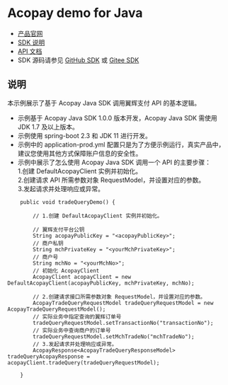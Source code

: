 # Acopay demo for Java
  
- [产品官网](https://www.edgeros.com/platform/acopay/overview)   
- [SDK 说明](https://www.edgeros.com/platform/api_reference/acopay/sdk/java_sdk/overview)    
- [API 文档](https://www.edgeros.com/platform/api_reference/acopay/api/)  
- SDK 源码请参见 [GitHub SDK](https://github.com/edgeros/acopay-sdk-java) 或 [Gitee SDK](https://gitee.com/edgeros/acopay-sdk-java) 

## 说明
本示例展示了基于 Acopay Java SDK 调用翼辉支付 API 的基本逻辑。
- 示例基于 Acopay Java SDK 1.0.0 版本开发，Acopay Java SDK 需使用 JDK 1.7 及以上版本。   
- 示例使用 spring-boot 2.3 和 JDK 11 进行开发。  
- 示例中的 application-prod.yml 配置只是为了方便示例运行，真实产品中，建议您使用其他方式保障账户信息的安全性。  
- 示例中展示了怎么使用 Acopay Java SDK 调用一个 API 的主要步骤：  
  1.创建 DefaultAcopayClient 实例并初始化。  
  2.创建请求 API 所需参数对象 RequestModel，并设置对应的参数。  
  3.发起请求并处理响应或异常。  
```
    public void tradeQueryDemo() {

        // 1.创建 DefaultAcopayClient 实例并初始化。

        // 翼辉支付平台公钥
        String acopayPublicKey = "<acopayPublicKey>";
        // 商户私钥
        String mchPrivateKey = "<yourMchPrivateKey>";
        // 商户号
        String mchNo = "<yourMchNo>";
        // 初始化 AcopayClient
        AcopayClient acopayClient = new DefaultAcopayClient(acopayPublicKey, mchPrivateKey, mchNo);

        // 2.创建请求接口所需参数对象 RequestModel，并设置对应的参数。 
        AcopayTradeQueryRequestModel tradeQueryRequestModel = new AcopayTradeQueryRequestModel();
        // 实际业务中指定查询的翼辉订单号
        tradeQueryRequestModel.setTransactionNo("transactionNo");
        // 实际业务中查询商户的订单号
        tradeQueryRequestModel.setMchTradeNo("mchTradeNo");
        // 3.发起请求并处理响应或异常。
        AcopayResponse<AcopayTradeQueryResponseModel> tradeQueryAcopayResponse = acopayClient.tradeQuery(tradeQueryRequestModel);

    }
```
